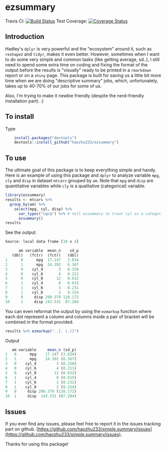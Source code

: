 # ezsummary 
Travis CI: [![Build Status](https://travis-ci.org/haozhu233/ezsummary.svg?branch=master)](https://travis-ci.org/haozhu233/ezsummary)  Test Coverage: [![Coverage Status](https://coveralls.io/repos/haozhu233/ezsummary/badge.svg?branch=master&service=github)](https://coveralls.io/github/haozhu233/ezsummary?branch=master)


## Introduction
Hadley's `dplyr` is very powerful and the "ecosystem" around it, such as `reshape2` and `tidyr`, makes it even better. However, sometimes when I want to do some very simple and common tasks (like getting average, sd..), I still need to spend some extra time on coding and fixing the format of the output before the results is "visually" ready to be printed in a `rmarkdown` report or on a `shiny` page. This package is built for saving us a little bit more time when we are doing "descriptive summary" jobs, which, unfortunately, takes up to 40-70% of our jobs for some of us. 

Also, I'm trying to make it newbie friendly (despite the nerd-friendly installation part). :)

## To install
Type  
``` r
    install.packages("devtools")
    devtools::install_github("haozhu233/ezsummary")
```
  
## To use

The ultimate goal of this package is to keep everything simple and handy. Here is an example of using this package and `dplyr` to analyze variable `mpg`, `cly` and `disp` in dataset `mtcars` grouped by `am`. Note that `mpg` and `disp` are quantitative variables while `cly` is a qualitative (categorical) variable. 
``` r
library(ezsummary)
results <- mtcars %>% 
  group_by(am) %>%  
    select(mpg, cyl, disp) %>%
      var_types("cqcq") %>% # tell ezsummary to treat cyl as a categorical variable
      ezsummary()
results
```
See the output:
``` r
Source: local data frame [10 x 4]

      am variable  mean_n    sd_p
   (dbl)   (fctr)  (fctr)   (dbl)
1      0      mpg  17.147   3.834
2      1      mpg  24.392   6.167
3      0    cyl_4       3   0.158
4      0    cyl_6       4   0.211
5      0    cyl_8      12   0.632
6      1    cyl_4       8   0.615
7      1    cyl_6       3   0.231
8      1    cyl_8       2   0.154
9      0     disp 290.379 110.172
10     1     disp 143.531  87.204
```
You can even reformat the output by using the `ezmarkup` function where each dot represent a column and columns inside a pair of bracket will be combined in the format provided. 
``` r
results %>% ezmarkup("..[. (.)]")
```
Output
``` r
   am variable     mean_n (sd_p)
1   0      mpg    17.147 (3.834)
2   1      mpg    24.392 (6.167)
3   0    cyl_4         3 (0.158)
4   0    cyl_6         4 (0.211)
5   0    cyl_8        12 (0.632)
6   1    cyl_4         8 (0.615)
7   1    cyl_6         3 (0.231)
8   1    cyl_8         2 (0.154)
9   0     disp 290.379 (110.172)
10  1     disp  143.531 (87.204)
```


## Issues
If you ever find any issues, please feel free to report it in the issues tracking part on github. [https://github.com/haozhu233/simple.summary/issues](https://github.com/haozhu233/simple.summary/issues). 

Thanks for using this package!
